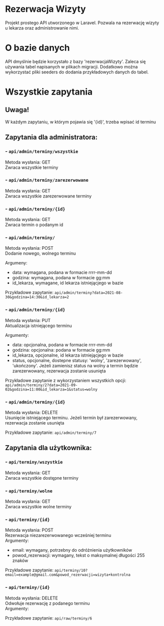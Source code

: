# Rezerwacja Wizyty

Projekt prostego API utworzonego w Laravel. Pozwala na rezerwację wizyty u lekarza oraz administrowanie nimi.

# O bazie danych

API dmyślnie będzie korzystało z bazy 'rezerwacjaWizyty'. Zaleca się używania tabel napisanych w plikach migracji. Dodatkowo można wykorzystać pliki seeders do dodania przykładowych danych do tabel.

# Wszystkie zapytania

## Uwaga!
W każdym zapytaniu, w którym pojawia się '{id}', trzeba wpisać id terminu

## Zapytania dla administratora:

### - `api/admin/terminy/wszystkie`

Metoda wysłania: GET <br />
Zwraca wszystkie terminy

### - `api/admin/terminy/zarezerwowane`

Metoda wysłania: GET <br />
Zwraca wszystkie zarezerwowane terminy

### - `api/admin/terminy/{id}`

Metoda wysłania: GET <br />
Zwraca termin o podanym id

### - `api/admin/terminy/`

Metoda wysłania: POST <br />
Dodanie nowego, wolnego terminu <br />

Argumeny:

- data: wymagana, podana w formacie rrrr-mm-dd
- godzina: wymagana, podana w formacie gg:mm
- id_lekarza, wymagane, id lekarza istniejącjego w bazie

Przykładowe zapytanie: `api/admin/terminy?data=2021-08-30&godzina=14:30&id_lekarza=2`

### - `api/admin/terminy/{id}`

Metoda wysłania: PUT <br />
Aktualizacja istniejącego terminu <br />

Argumenty:

- data: opcjonalna, podana w formacie rrrr-mm-dd
- godzina: opcjonalna: podana w formacie gg:mm
- id_lekarza, opcjonalne, id lekarza istniejącjego w bazie
- status, opcjonalne, dostepne statusy: 'wolny', 'zarezerwowany', 'ukończony'. Jeżeli zamienisz status na wolny a termin będzie zarezerwowany, rezerwacja zostanie usunięta

Przykładowe zapytanie z wykorzystaniem wszystkich opcji: `api/admin/terminy/2?data=2021-09-02&godzina=11:00&id_lekarza=1&status=wolny`

### - `api/admin/terminy/{id}`

Metoda wysłania: DELETE <br />
Usunięcie istniejącego terminu. Jeżeli termin był zarezerwowany, rezerwacja zostanie usunięta <br />

Przykładowe zapytanie: `api/admin/terminy/7`

## Zapytania dla użytkownika:

### - `api/terminy/wszystkie`

Metoda wysłania: GET <br />
Zwraca wszystkie dostępne terminy

### - `api/terminy/wolne`

Metoda wysłania: GET <br />
Zwraca wszystkie wolne terminy

### - `api/terminy/{id}`

Metoda wysłania: POST <br />
Rezerwacja niezarezerwowanego wcześniej terminu <br />
Argumenty:

- email: wymagany, potrzebny do odróżnienia użytkowników
- powod_rezerwacji: wymagany, tekst o maksymalnej długości 255 znaków

Przykładowe zapytanie: `api/terminy/10?email=example@gmail.com&powod_rezerwacji=wizyta+kontrolna`

### - `api/terminy/{id}`

Metoda wysłania: DELETE <br />
Odwołuje rezerwację z podanego terminu <br />
Argumenty:

Przykładowe zapytanie: `api/raw/terminy/6`
